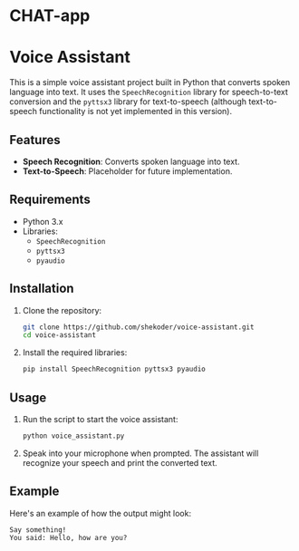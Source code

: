 # CHAT-app
# Voice Assistant

This is a simple voice assistant project built in Python that converts spoken language into text. It uses the `SpeechRecognition` library for speech-to-text conversion and the `pyttsx3` library for text-to-speech (although text-to-speech functionality is not yet implemented in this version).

## Features

- **Speech Recognition**: Converts spoken language into text.
- **Text-to-Speech**: Placeholder for future implementation.

## Requirements

- Python 3.x
- Libraries:
  - `SpeechRecognition`
  - `pyttsx3`
  - `pyaudio`

## Installation

1. Clone the repository:

    ```sh
    git clone https://github.com/shekoder/voice-assistant.git
    cd voice-assistant
    ```

2. Install the required libraries:

    ```sh
    pip install SpeechRecognition pyttsx3 pyaudio
    ```

## Usage

1. Run the script to start the voice assistant:

    ```sh
    python voice_assistant.py
    ```

2. Speak into your microphone when prompted. The assistant will recognize your speech and print the converted text.

## Example

Here's an example of how the output might look:

```plaintext
Say something!
You said: Hello, how are you?

